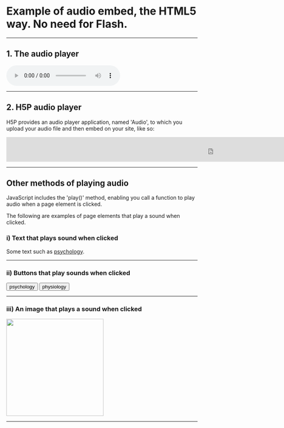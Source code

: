 <h1>Example of audio embed, the HTML5 way. No need for Flash.</h1> 
<hr>

<h2>1. The audio player</h2> 

<audio controls> 
<source src="assets/audio/FullExtract.ogg" type="audio/ogg"> 
<source src="assets/audio/FullExtract.mp3" type="audio/mpeg">
Your browser does not support the audio tag.
</audio>

<hr>

<h2>2. H5P audio player</h2> 
<p>H5P provides an audio player application, named 'Audio', to which you upload your audio file and then embed on your site, like so:</p>

<iframe src="https://h5p.org/h5p/embed/656225" width="1090" height="65" frameborder="0" allowfullscreen="allowfullscreen"></iframe><script src="https://h5p.org/sites/all/modules/h5p/library/js/h5p-resizer.js" charset="UTF-8"></script>

<hr>

<h2>Other methods of playing audio</h2>
<p>JavaScript includes the 'play()' method, enabling you call a function to play audio when a page element is clicked.</p>
<p>The following are examples of page elements that play a sound when clicked.</p>

<h3>i) Text that plays sound when clicked</h3>
<p>Some text such as <a href="#" onClick="playSound('audio1');event.preventDefault();">psychology</a>.</p>

<hr>
<h3>ii) Buttons that play sounds when clicked</h3>

<form> 
<input id="submit" type="button" value="psychology" onClick="playSound('audio1')"> 
<input id="submit" type="button" value="physiology" onClick="playSound('audio2')"> 
</form>

<hr>
<h3>iii) An image that plays a sound when clicked</h3>
<a id="image" onClick="playSound('audio3')"><img
src="https://upload.wikimedia.org/wikipedia/commons/b/b3/Ostafrikanisches_Spitzmaulnashorn.JPG" style="width:256px; cursor: pointer;" /></a> 
<hr>

<!--The Audio Elements -->
<audio id="audio1"> 
<source src="assets/audio/psych.ogg" type="audio/ogg">
<source src="assets/audio/psych.mp3" type="audio/mpeg"> 
</audio> 

<audio id="audio2">
<source src="assets/audio/physiology.ogg" type="audio/ogg">
<source src="assets/audio/physiology.mp3" type="audio/mpeg"> 
</audio> 

<audio id="audio3"> 
<source src="assets/audio/rhino.ogg" type="audio/ogg"> 
<source src="assets/audio/rhino.mp3" type="audio/mpeg"> 
</audio>

<!-- JavaScript Function -->
<script> 
function playSound(soundobj) { 
let thissound=document.getElementById(soundobj); 
thissound.play();
}
</script>
